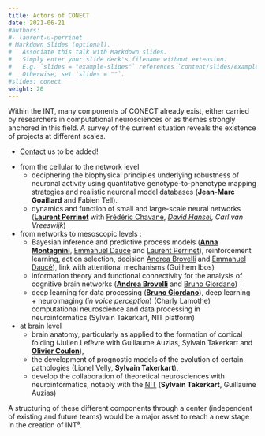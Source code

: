 ```yaml
---
title: Actors of CONECT
date: 2021-06-21
#authors:
#- laurent-u-perrinet
# Markdown Slides (optional).
#   Associate this talk with Markdown slides.
#   Simply enter your slide deck's filename without extension.
#   E.g. `slides = "example-slides"` references `content/slides/example-slides.md`.
#   Otherwise, set `slides = ""`.
#slides: conect
weight: 20
---
```


Within the INT, many components of CONECT already exist, either carried by researchers in computational neurosciences or as themes strongly anchored in this field. A survey of the current situation reveals the existence of projects at different scales.

* [Contact](/contact) us to be added!

<!--more-->

* from the cellular to the network level
  * deciphering the biophysical principles underlying robustness of neuronal activity using quantitative genotype-to-phenotype mapping strategies and realistic neuronal model databases (**Jean-Marc Goaillard** and Fabien Tell).
  * dynamics and function of small and large-scale neural networks (**[Laurent Perrinet](../../author/laurent-u-perrinet)** with [Frédéric Chavane](../../author/frederic-y-chavane), *[David Hansel](../../author/david-hansel), Carl van Vreeswijk*)
* from networks to mesoscopic levels :
  * Bayesian inference and predictive process models (**[Anna Montagnini](../../author/anna-montagnini)**, [Emmanuel Daucé](../../author/emmanuel-dauce) and [Laurent Perrinet](../../author/laurent-u-perrinet)), reinforcement learning, action selection, decision [Andrea Brovelli](../../author/andrea-brovelli) and [Emmanuel Daucé](../../author/emmanuel-dauce)), link with attentional mechanisms (Guilhem Ibos)
  * information theory and functional connectivity for the analysis of cognitive brain networks (**[Andrea Brovelli](../../author/andrea-brovelli)** and [Bruno Giordano](../../author/bruno-giordano))
  * deep learning for data processing (**[Bruno Giordano](../../author/bruno-giordano)**), deep learning + neuroimaging (*in voice perception*) (Charly Lamothe) computational neuroscience and data processing in neuroinformatics (Sylvain Takerkart, NIT platform)
* at brain level
  * brain anatomy, particularly as applied to the formation of cortical folding (Julien Lefèvre with Guillaume Auzias, Sylvain Takerkart and **[Olivier Coulon](../../author/olivier-coulon)**),
  * the development of prognostic models of the evolution of certain pathologies (Lionel Velly, **Sylvain Takerkart**),
  * develop the collaboration of theoretical neurosciences with neuroinformatics, notably with the [NIT](http://www.int.univ-amu.fr/spip.php?page=plateform&equipe=CRISE&lang=fr) (**Sylvain Takerkart**, Guillaume Auzias)

A structuring of these different components through a center (independent of existing and future teams) would be a major asset to reach a new stage in the creation of INT³.

